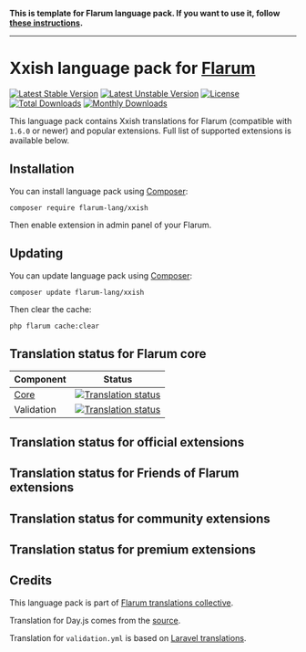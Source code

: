 **This is template for Flarum language pack. If you want to use it, follow [these instructions](https://github.com/rob006-software/flarum-lang-template/wiki).**

---------

# Xxish language pack for [Flarum](https://flarum.org/)

[![Latest Stable Version](https://img.shields.io/packagist/v/flarum-lang/xxish?color=success&label=stable)](https://packagist.org/packages/flarum-lang/xxish) 
[![Latest Unstable Version](https://img.shields.io/packagist/v/flarum-lang/xxish?include_prereleases&label=unstable)](https://packagist.org/packages/flarum-lang/xxish) 
[![License](https://img.shields.io/packagist/l/flarum-lang/xxish)](https://packagist.org/packages/flarum-lang/xxish) 
[![Total Downloads](https://img.shields.io/packagist/dt/flarum-lang/xxish)](https://packagist.org/packages/flarum-lang/xxish/stats) 
[![Monthly Downloads](https://img.shields.io/packagist/dm/flarum-lang/xxish)](https://packagist.org/packages/flarum-lang/xxish/stats) 

This language pack contains Xxish translations for Flarum (compatible with `1.6.0` or newer) and popular extensions. Full list of supported extensions is available below.


## Installation

You can install language pack using [Composer](https://getcomposer.org/):

```console
composer require flarum-lang/xxish
```

Then enable extension in admin panel of your Flarum.


## Updating

You can update language pack using [Composer](https://getcomposer.org/):

```console
composer update flarum-lang/xxish
```

Then clear the cache:

```console
php flarum cache:clear
```


## Translation status for Flarum core

| Component | Status |
| --- | --- |
| [Core](https://github.com/flarum/flarum-core) | [![Translation status](https://weblate.rob006.net/widgets/flarum/xx/core/svg-badge.svg)](https://weblate.rob006.net/projects/flarum/core/xx/) |
| Validation | [![Translation status](https://weblate.rob006.net/widgets/flarum/xx/validation/svg-badge.svg)](https://weblate.rob006.net/projects/flarum/validation/xx/) |


## Translation status for official extensions

<!-- flarum-extensions-list-start -->
<!-- flarum-extensions-list-stop -->


## Translation status for Friends of Flarum extensions

<!-- fof-extensions-list-start -->
<!-- fof-extensions-list-stop -->


## Translation status for community extensions

<!-- various-extensions-list-start -->
<!-- various-extensions-list-stop -->


## Translation status for premium extensions

<!-- premium-extensions-list-start -->
<!-- premium-extensions-list-stop -->


## Credits

This language pack is part of [Flarum translations collective](https://github.com/rob006-software/flarum-translations).

Translation for Day.js comes from the [source](https://github.com/iamkun/dayjs/blob/v1.10.4/src/locale/xx.js).

Translation for `validation.yml` is based on [Laravel translations](https://github.com/Laravel-Lang/lang/blob/8.1.3/src/xx/validation.php).

